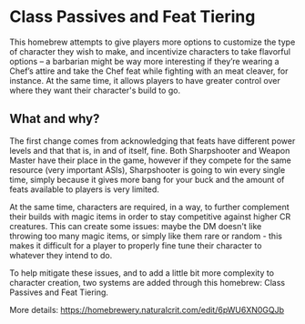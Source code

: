 # Class Passives and Feat Tiering

This homebrew attempts to give players more options to customize the type of character they wish to make, and incentivize characters to take flavorful options – a barbarian might be way more interesting if they’re wearing a Chef’s attire and take the Chef feat while fighting with an meat cleaver, for instance. At the same time, it allows players to have greater control over where they want their character's build to go.

## What and why?

The first change comes from acknowledging that feats have different power levels and that that is, in and of itself, fine. 
Both Sharpshooter and Weapon Master have their place in the game, however if they compete for the same resource (very important ASIs), Sharpshooter is going to
win every single time, simply because it gives more bang for your buck and the amount of feats available to players is very limited.

At the same time, characters are required, in a way, to further complement their builds with magic items in order to stay competitive against higher CR creatures.
This can create some issues: maybe the DM doesn't like throwing too many magic items, or simply like them rare or random - this makes it difficult for a player to
properly fine tune their character to whatever they intend to do.

To help mitigate these issues, and to add a little bit more complexity to character creation, two systems are added through this homebrew: Class Passives and 
Feat Tiering.

More details: https://homebrewery.naturalcrit.com/edit/6pWU6XN0GQJb
